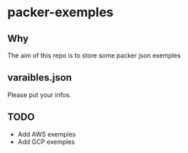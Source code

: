 # packer-exemples

## Why
The aim of this repo is to store some packer json exemples

## varaibles.json
Please put your infos.

## TODO
 * Add AWS exemples
 * Add GCP exemples